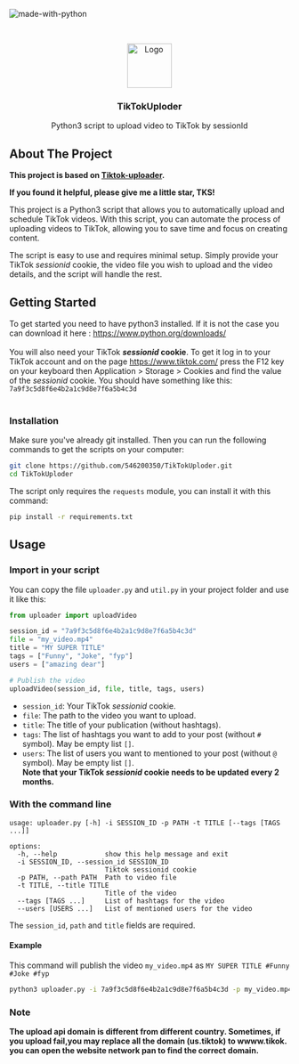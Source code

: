 ![made-with-python](https://img.shields.io/badge/Made%20with-Python3-brightgreen)

<!-- LOGO -->
<br />
<p align="center">
  <img src="https://user-images.githubusercontent.com/54740007/212677385-8f453f16-06fd-41e2-83a6-8a25d5435418.png" alt="Logo" width="80" height="80">

  <h3 align="center">TikTokUploder</h3>

  <p align="center">
    Python3 script to upload video to TikTok by sessionId
    <br />
    </p>
</p>


## About The Project

**This project is based on [Tiktok-uploader](https://github.com/MiniGlome/Tiktok-uploader.git).**

**If you found it helpful, please give me a little star, TKS!**

This project is a Python3 script that allows you to automatically upload and schedule TikTok videos. With this script, you can automate the process of uploading videos to TikTok, allowing you to save time and focus on creating content.

The script is easy to use and requires minimal setup. Simply provide your TikTok *sessionid* cookie, the video file you wish to upload and the video details, and the script will handle the rest.

## Getting Started
To get started you need to have python3 installed. If it is not the case you can download it here : https://www.python.org/downloads/<br><br>
You will also need your TikTok ***sessionid* cookie**. To get it log in to your TikTok account and on the page https://www.tiktok.com/ press the F12 key on your keyboard then Application > Storage > Cookies and find the value of the *sessionid* cookie. You should have something like this: `7a9f3c5d8f6e4b2a1c9d8e7f6a5b4c3d` <br><br>

### Installation
Make sure you've already git installed. Then you can run the following commands to get the scripts on your computer:
   ```sh
   git clone https://github.com/546200350/TikTokUploder.git
   cd TikTokUploder
   ```
The script only requires the `requests` module, you can install it with this command:
```sh
pip install -r requirements.txt
```
   
## Usage
### Import in your script
You can copy the file `uploader.py` and `util.py` in your project folder and use it like this:
```python
from uploader import uploadVideo

session_id = "7a9f3c5d8f6e4b2a1c9d8e7f6a5b4c3d"
file = "my_video.mp4"
title = "MY SUPER TITLE"
tags = ["Funny", "Joke", "fyp"]
users = ["amazing dear"]

# Publish the video
uploadVideo(session_id, file, title, tags, users)
```
- `session_id`: Your TikTok *sessionid* cookie.<br>
- `file`: The path to the video you want to upload.<br>
- `title`: The title of your publication (without hashtags).<br>
- `tags`: The list of hashtags you want to add to your post (without `#` symbol). May be empty list `[]`.<br>
- `users`: The list of users you want to mentioned to your post (without `@` symbol). May be empty list `[]`.<br>
**Note that your TikTok *sessionid* cookie needs to be updated every 2 months.**

### With the command line
```
usage: uploader.py [-h] -i SESSION_ID -p PATH -t TITLE [--tags [TAGS ...]]

options:
  -h, --help            show this help message and exit
  -i SESSION_ID, --session_id SESSION_ID
                        Tiktok sessionid cookie
  -p PATH, --path PATH  Path to video file
  -t TITLE, --title TITLE
                        Title of the video
  --tags [TAGS ...]     List of hashtags for the video
  --users [USERS ...]   List of mentioned users for the video
```                        
The `session_id`, `path` and `title` fields are required.
    
#### Example
This command will publish the video `my_video.mp4` as `MY SUPER TITLE #Funny #Joke #fyp`
```sh
python3 uploader.py -i 7a9f3c5d8f6e4b2a1c9d8e7f6a5b4c3d -p my_video.mp4 -t "MY SUPER TITLE" --tags Funny Joke Fyp --users amazing
```
### Note
 <b>The upload api domain is different from different country. Sometimes, if you upload fail,you may replace all the domain (us.tiktok) to wwww.tikok. you can open the website network pan to find the correct domain.</b>
